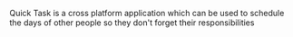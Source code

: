 Quick Task is a cross platform application which can be used to schedule the days of other people so they don't forget their responsibilities
